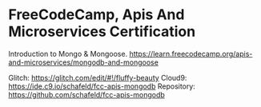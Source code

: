 # FreeCodeCamp, Apis And Microservices Certification 
Introduction to Mongo & Mongoose.
https://learn.freecodecamp.org/apis-and-microservices/mongodb-and-mongoose

Glitch: https://glitch.com/edit/#!/fluffy-beauty
Cloud9: https://ide.c9.io/schafeld/fcc-apis-mongodb
Repository: https://github.com/schafeld/fcc-apis-mongodb
